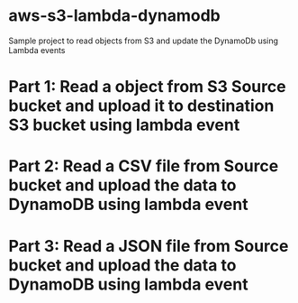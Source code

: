 # aws-s3-lambda-dynamodb
Sample project to read objects from S3 and update the DynamoDb using Lambda events

# Part 1: Read a object from S3 Source bucket and upload it to destination S3 bucket using lambda event
# Part 2: Read a CSV file from Source bucket and upload the data to DynamoDB using lambda event
# Part 3: Read a JSON file from Source bucket and upload the data to DynamoDB using lambda event

